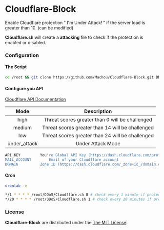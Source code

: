 # Cloudflare-Block

Enable Cloudflare protection " I'm Under Attack! " if the server load is greater than 10. (can be modified)

**Cloudflare.sh** will create a **attacking** file to check if the protection is enabled or disabled.


### Configuration

#### The Script

```bash
cd /root && git clone https://github.com/Machou/Cloudflare-Block.git DDoS
```


#### Configure you API

[Cloudflare API Documentation](https://api.cloudflare.com/#zone-settings-get-security-level-setting)

| Mode         | Description   |
|:------------:|:-------------:|
| high         | Threat scores greater than 0 will be challenged   |
| medium       | Threat scores greater than 14 will be challenged  |
| low          | Threat scores greater than 24 will be challenged  |
|under_attack  | Under Attack Mode                                 |

```bash
API_KEY			You're Global API Key (https://dash.cloudflare.com/profile)
MAIL_ACCOUNT		Email of your Cloudflare account
DOMAIN			Zone ID (https://dash.cloudflare.com/_zone-id_/domain.com)
```


#### Cron

```bash
crontab -e

*/1 * * * * /root/DDoS/Cloudflare.sh 0 # check every 1 minute if protection is not enabled
*/20 * * * * /root/DDoS/Cloudflare.sh 1 # check every 20 minutes if protection is enabled
```


### License

**Cloudflare-Block** are distributed under the [The MIT License](https://opensource.org/licenses/MIT).
